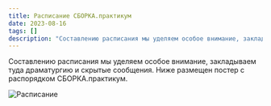 ```yaml
---
title: Расписание СБОРКА.практикум
date: 2023-08-16
tags: []
description: "Составлению расписания мы уделяем особое внимание, закладываем туда драматургию и скрытые сообщения&nbsp;..."
---
```


Составлению расписания мы уделяем особое внимание, закладываем туда драматургию и скрытые сообщения.
Ниже размещен постер с распорядком СБОРКА.практикум.

![Расписание](/media/zu-schedule.png)

